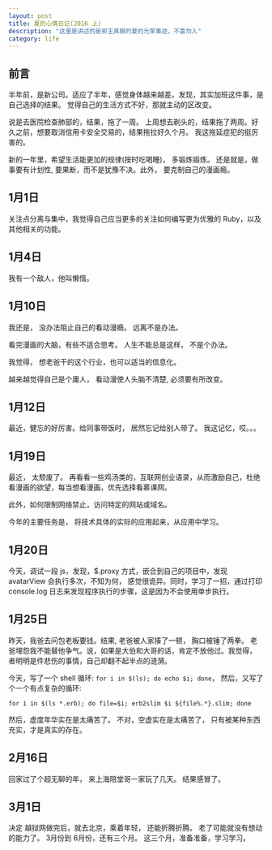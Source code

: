 ```yaml
---
layout: post
title: 夏的心情日记(2016 上)
description: "这里是讲述的是邪王真眼的夏的光荣事迹，不喜勿入"
category: life
---
```


## 前言

半年前，是新公司。适应了半年，感觉身体越来越差。发现，其实加班这件事，是自己选择的结果。 觉得自己的生活方式不好，那就主动的区改变。

说是去医院检查肺部的，结果，拖了一周。 上周想去剃头的，结果拖了两周。好久之前，想要取消信用卡安全交易的，结果拖拉好久个月。
我这拖延症犯的挺厉害的。

新的一年里，希望生活能更加的规律(按时吃喝睡)， 多锻炼锻炼。 还是就是，做事要有计划性, 要果断，而不是犹豫不决。此外， 要克制自己的漫画瘾。

## 1月1日

关注点分离与集中，我觉得自己应当更多的关注如何编写更为优雅的 Ruby，以及其他相关的功能。

## 1月4日

我有一个敌人，他叫懒惰。 

## 1月10日

我还是， 没办法阻止自己的看动漫瘾。 远离不是办法。

看完漫画的大脑，有些不适合思考。 人生不能总是这样， 不是个办法。

我觉得， 想老爸干的这个行业，也可以适当的信息化。

越来越觉得自己是个庸人， 看动漫使人头脑不清楚,  必须要有所改变。

## 1月12日

最近，健忘的好厉害。给同事带饭时， 居然忘记给别人带了。 我这记忆，哎。。。

## 1月19日

最近， 太颓废了。 再看看一些鸡汤类的，互联网创业语录，从而激励自己，杜绝看漫画的欲望，每当想看漫画，优先选择看慕课网。

此外，如何限制网络禁止，访问特定的网站或域名。

今年的主要任务是， 将技术具体的实际的应用起来，从应用中学习。

## 1月20日

今天，调试一段 js，发现，$.proxy 方式，嵌合到自己的项目中，发现 avatarView 会执行多次，不知为何， 感觉很诡异。同时，学习了一招，通过打印 console.log 日志来发现程序执行的步骤，这是因为不会使用单步执行。


## 1月25日

昨天，我爸去问包老板要钱。结果, 老爸被人家揍了一顿， 胸口被锤了两拳。 老爸埋怨我不能替他争气。说，如果是大伯和大哥的话，肯定不放他过。我觉得，
者明明是件悲伤的事情，自己却翻不起半点的涟漪。

今天，写了一个 shell 循环: `for i in $(ls); do echo $i; done`， 然后，又写了个一个有点复杂的循环: 

```
for i in $(ls *.erb); do file=$i; erb2slim $i ${file%.*}.slim; done
```

然后，虚度年华实在是太痛苦了。 不对，空虚实在是太痛苦了， 只有被某种东西充实，才是真实的存在。

## 2月16日

回家过了个超无聊的年， 来上海陪堂哥一家玩了几天。 结果感冒了。


## 3月1日

决定 越狱网做完后，就去北京，乘着年轻， 还能折腾折腾。 老了可能就没有想动的能力了。 3月份到 6月份，还有三个月。 这三个月，准备准备，学习学习。